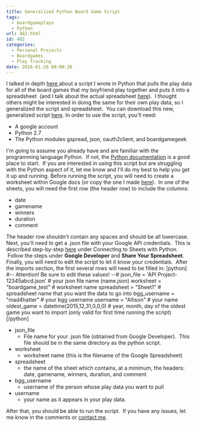 ```yaml
---
title: Generalized Python Board Game Script
tags:
  - boardgameplays
  - Python
url: 482.html
id: 482
categories:
  - Personal Projects
  - Boardgames
  - Play Tracking
date: 2016-01-26 08:00:26
---
```


I talked in depth [here ](/tracking-boardgame-plays-part-1-pulling-board-game-plays-from-bgg-to-google-sheets/)about a script I wrote in Python that pulls the play data for all of the board games that my boyfriend play together and puts it into a spreadsheet  (and I talk about the actual spreadsheet [here](/tracking-board-game-plays-part-2-results/)).  I thought others might be interested in doing the same for their own play data, so I generalized the script and spreadsheet.  You can download this new, generalized script [here](https://github.com/allisontharp/BGG_plays_to_Sheets). In order to use the script, you'll need:

*   A google account
*   Python 2.7
*   The Python modules gspread, json, oauth2client, and boardgamegeek

I'm going to assume you already have and are familiar with the programming language Python.  If not, the [Python documentation](https://wiki.python.org/moin/BeginnersGuide/Download) is a good place to start.  If you are interested in using this script but are struggling with the Python aspect of it, let me know and I'll do my best to help you get it up and running. Before running the script, you will need to create a worksheet within Google docs (or copy the one I made [here](https://docs.google.com/spreadsheets/d/18fzphShWJb35Z8iCc3pe-PgM0aR82PHj0Uox4Dljnig/edit?usp=sharing)).  In one of the sheets, you will need the first row (the header row) to include the columns:

*   date
*   gamename
*   winners
*   duration
*   comment

The header row shouldn't contain any spaces and should be all lowercase. Next, you'll need to get a .json file with your Google API credentials.  This is described step-by-step [here](/tracking-boardgame-plays-part-1-pulling-board-game-plays-from-bgg-to-google-sheets/) under Connecting to Sheets with Python.  Follow the steps under **Google Developer** and **Share Your Spreadsheet**. Finally, you will need to edit the script to let it know your credentials.  After the imports section, the first several rows will need to be filled in: \[python\] #-- Attention! Be sure to edit these values! --# json\_file = 'API Project-12345abcd.json' # your json file name (name.json) worksheet = "boardgame\_test" # worksheet name spreadsheet = "Sheet1" # spreadsheet name that you want the data to go into bgg\_username = "mad4hatter" # your bgg username username = "Allison" # your name oldest\_game = datetime(2015,12,31,0,0,0) # year, month, day of the oldest game you want to import (only valid for first time running the script) \[/python\]

*   json_file
    *   File name for your .json file (obtained from Google Developer).  This file should be in the same directory as the python script.
*   worksheet
    *   worksheet name (this is the filename of the Google Spreadsheet)
*   spreadsheet
    *   the name of the sheet which contains, at a minimum, the headers: date, gamename, winners, duration, and comment
*   bgg_username
    *   username of the person whose play data you want to pull
*   username
    *   your name as it appears in your play data.

After that, you should be able to run the script.  If you have any issues, let me know in the comments or [contact me](/contact/).